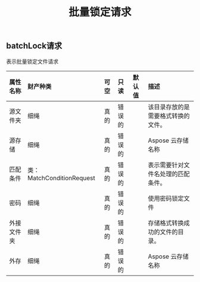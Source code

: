 ﻿---
title: 批量锁定请求
second_title: Aspose.Cells Cloud Documen
type: docs
url: /zh/specification/model/batchlockrequest/
description: Aspose.Cells 云模型规范：BatchLockRequest。轻松处理 Excel 和其他电子表格文档，具有打开、生成、编辑、拆分、合并、比较和转换等功能
kwords: Excel，Office，电子表格，云 REST API，BatchLockRequest
weight: 50
---
## **batchLock请求**

表示批量锁定文件请求

|属性名称|财产种类|可空|只读|默认值|描述|
|:- |:- |:- |:- |:- |:- |
|源文件夹|细绳|真的|错误的||该目录存放的是需要格式转换的文件。|
|源存储|细绳|真的|错误的|| Aspose 云存储名称|
|匹配条件|类：MatchConditionRequest|真的|错误的||表示需要针对文件名处理的匹配条件。|
|密码|细绳|真的|错误的||使用密码锁定文件|
|外接文件夹|细绳|真的|错误的||存储格式转换成功的文件的目录。|
|外存|细绳|真的|错误的|| Aspose 云存储名称|

